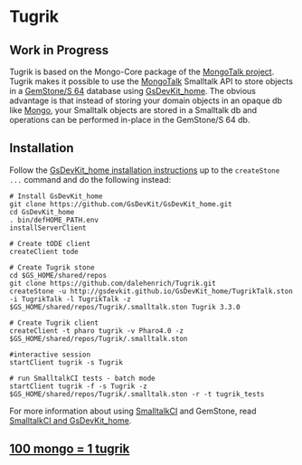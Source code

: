 # Tugrik

## Work in Progress

Tugrik is based on the Mongo-Core package of the [MongoTalk project][1]. Tugrik makes it possible to use the [MongoTalk][1] Smalltalk API to store objects in a [GemStone/S 64][3] database using [GsDevKit_home][2]. 
The obvious advantage is that instead of storing your domain objects in an opaque db like [Mongo][4], your Smalltalk objects are stored in a Smalltalk db and operations can be performed in-place in the GemStone/S 64 db.

## Installation
Follow the [GsDevKit_home installation instructions][6] up to the `createStone ...` command and do the following instead:

```
# Install GsDevKit_home
git clone https://github.com/GsDevKit/GsDevKit_home.git
cd GsDevKit_home
. bin/defHOME_PATH.env
installServerClient

# Create tODE client
createClient tode

# Create Tugrik stone
cd $GS_HOME/shared/repos
git clone https://github.com/dalehenrich/Tugrik.git
createStone -u http://gsdevkit.github.io/GsDevKit_home/TugrikTalk.ston -i TugrikTalk -l TugrikTalk -z $GS_HOME/shared/repos/Tugrik/.smalltalk.ston Tugrik 3.3.0

# Create Tugrik client
createClient -t pharo tugrik -v Pharo4.0 -z $GS_HOME/shared/repos/Tugrik/.smalltalk.ston

#interactive session
startClient tugrik -s Tugrik

# run SmalltalkCI tests - batch mode
startClient tugrik -f -s Tugrik -z $GS_HOME/shared/repos/Tugrik/.smalltalk.ston -r -t tugrik_tests

```

For more information about using [SmalltalkCI][8] and GemStone, read [SmalltalkCI and GsDevKit_home][7].

## [100 mongo = 1 tugrik][5]

[1]: http://smalltalkhub.com/#!/~MongoTalkTeam/mongotalk
[2]: https://github.com/GsDevKit/GsDevKit_home
[3]: https://gemtalksystems.com/products/gs64/
[4]: https://www.mongodb.org
[5]: http://www.ccoins.ru/asia/mongolia_en.html
[6]: https://github.com/GsDevKit/GsDevKit_home#installation
[7]: https://github.com/hpi-swa/smalltalkCI/blob/master/gemstone/README.md#smalltalkci-and-gsdevkit_home
[8]: https://github.com/hpi-swa/smalltalkCI
